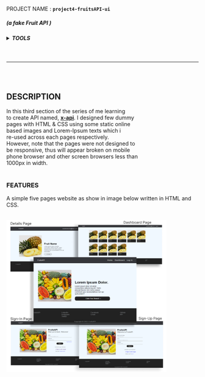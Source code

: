  PROJECT NAME  : <b>```project4-fruitsAPI-ui```</b>

##### (<i>a fake Fruit API </i>)

<h5>
    <details>
        <summary>TOOLS</summary>
        HTML | CSS
    </details>
</h5> <br><hr><br><br>

## DESCRIPTION

In this third section of the series of me learning<br> to create API named, [<b>x-api</b>](https://github.com/apOGBA424/APIs/tree/main/x-api 'Click to visit " x-api " github repository'). I designed few dummy<br> pages with HTML & CSS using some static online<br> based images and Lorem-Ipsum texts which i<br> re-used across each pages respectively.<br>However, note that the pages were not designed to<br> be responsive, thus will appear broken on mobile<br> phone browser and other screen browsers less than<br> 1000px in width.<br><br>

### FEATURES
A simple five pages website as show in image below written in HTML and CSS.<br><br>

<img  src='./images/fruitsapi-poster.png' width=420px height=400px alt='fruit-api-ui'>
<br><br>
